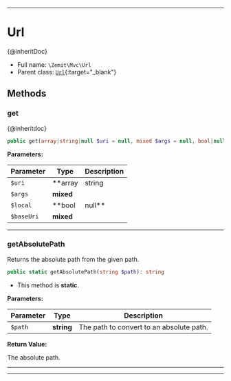 ***

# Url

{@inheritDoc}



* Full name: `\Zemit\Mvc\Url`
* Parent class: [`Url`](https://docs.phalcon.io/latest/api/){:target="_blank"}




## Methods


### get

{@inheritdoc}

```php
public get(array|string|null $uri = null, mixed $args = null, bool|null $local = null, mixed $baseUri = null): string
```








**Parameters:**

| Parameter | Type | Description |
|-----------|------|-------------|
| `$uri` | **array|string|null** |  |
| `$args` | **mixed** |  |
| `$local` | **bool|null** |  |
| `$baseUri` | **mixed** |  |





***

### getAbsolutePath

Returns the absolute path from the given path.

```php
public static getAbsolutePath(string $path): string
```



* This method is **static**.




**Parameters:**

| Parameter | Type | Description |
|-----------|------|-------------|
| `$path` | **string** | The path to convert to an absolute path. |


**Return Value:**

The absolute path.




***


***
